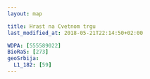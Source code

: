 ```yaml
---
layout: map

title: Hrast na Cvetnom trgu
last_modified_at: 2018-05-21T22:14:50+02:00

WDPA: [555589022]
BioRaS: [273]
geoSrbija:
  L1_182: [59]
---
```

